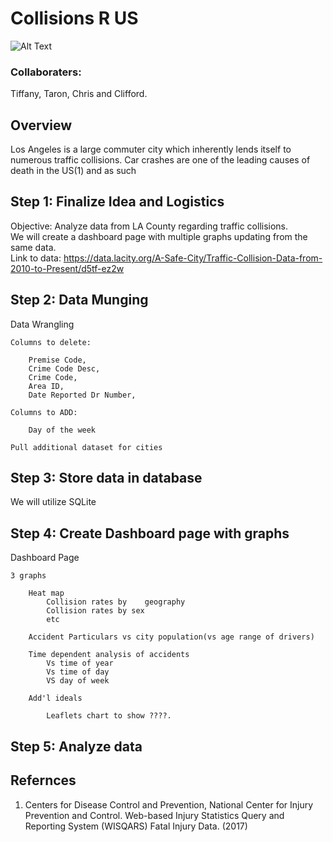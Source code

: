 # Collisions R US
![Alt Text](https://cdn.dribbble.com/users/176572/screenshots/1261789/dribbble_14.gif)
### Collaboraters:
<p> Tiffany, Taron, Chris and Clifford.
   
## Overview
Los Angeles is a large commuter city which inherently lends itself to numerous traffic collisions. 
Car crashes are one of the leading causes of death in the US(1) and as such 

## Step 1: Finalize Idea and Logistics
 
Objective: Analyze data from LA County regarding traffic collisions.
<br>
We will create a dashboard page with multiple graphs updating from the same data.
<br>
Link to data: https://data.lacity.org/A-Safe-City/Traffic-Collision-Data-from-2010-to-Present/d5tf-ez2w
<br>
## Step 2: Data Munging
Data Wrangling
   
    Columns to delete:

        Premise Code,
        Crime Code Desc,
        Crime Code,
        Area ID,
        Date Reported Dr Number,

    Columns to ADD:

        Day of the week 
    
    Pull additional dataset for cities
## Step 3: Store data in database
We will utilize SQLite

## Step 4: Create Dashboard page with graphs
Dashboard Page

    3 graphs
        
        Heat map 
            Collision rates by    geography
            Collision rates by sex
            etc
        
        Accident Particulars vs city population(vs age range of drivers)
        
        Time dependent analysis of accidents 
            Vs time of year
            Vs time of day 
            VS day of week

        Add'l ideals

            Leaflets chart to show ????. 
## Step 5: Analyze data

            
## Refernces
1) Centers for Disease Control and Prevention, National Center for Injury Prevention and Control. Web-based Injury Statistics Query and Reporting System (WISQARS) Fatal Injury Data. (2017)



